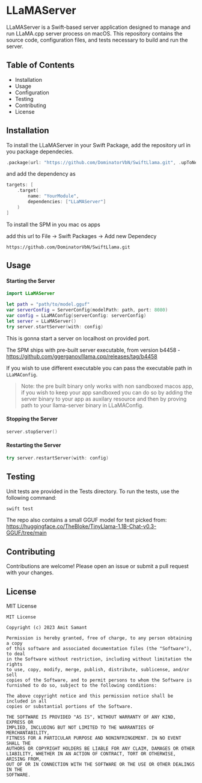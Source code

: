 # LLaMAServer

LLaMAServer is a Swift-based server application designed to manage and run LLaMA.cpp server process on macOS. This repository contains the source code, configuration files, and tests necessary to build and run the server.

## Table of Contents

- Installation
- Usage
- Configuration
- Testing
- Contributing
- License

## Installation

To install the LLaMAServer in your Swift Package, add the repository url in you package dependecies.

```swift
.package(url: "https://github.com/DominatorVbN/SwiftLlama.git", .upToNextMajor(from: "0.0.1"))
```

and add the dependency as

```swift
targets: [
    .target(
        name: "YourModule",
        dependencies: ["LLaMAServer"]
    )
]
```

To install the SPM in you mac os apps

add this url to File -> Swift Packages -> Add new Dependecy

```
https://github.com/DominatorVbN/SwiftLlama.git
```

## Usage

#### Starting the Server

```swift
import LLaMAServer

let path = "path/to/model.gguf"
var serverConfig = ServerConfig(modelPath: path, port: 8080)
var config = LLaMAConfig(serverConfig: serverConfig)
let server = LLaMAServer()
try server.startServer(with: config)
```

This is gonna start a server on localhost on provided port.

The SPM ships with pre-built server executable, from version b4458 - https://github.com/ggerganov/llama.cpp/releases/tag/b4458

If you wish to use different executable you can pass the executable path in `LLaMAConfig`.

> Note: the pre built binary only works with non sandboxed macos app, if you wish to keep your app sandboxed you can do so by adding the server binary to your app as auxilary resource and then by proving path to your llama-server binary in LLaMAConfig.

#### Stopping the Server

``` swift
server.stopServer()
```

#### Restarting the Server

``` swift
try server.restartServer(with: config)
```

## Testing

Unit tests are provided in the Tests directory. To run the tests, use the following command:

``` bash
swift test
```

The repo also contains a small GGUF model for test picked from: https://huggingface.co/TheBloke/TinyLlama-1.1B-Chat-v0.3-GGUF/tree/main

## Contributing
Contributions are welcome! Please open an issue or submit a pull request with your changes.

## License

MIT License
```
MIT License

Copyright (c) 2023 Amit Samant

Permission is hereby granted, free of charge, to any person obtaining a copy
of this software and associated documentation files (the "Software"), to deal
in the Software without restriction, including without limitation the rights
to use, copy, modify, merge, publish, distribute, sublicense, and/or sell
copies of the Software, and to permit persons to whom the Software is
furnished to do so, subject to the following conditions:

The above copyright notice and this permission notice shall be included in all
copies or substantial portions of the Software.

THE SOFTWARE IS PROVIDED "AS IS", WITHOUT WARRANTY OF ANY KIND, EXPRESS OR
IMPLIED, INCLUDING BUT NOT LIMITED TO THE WARRANTIES OF MERCHANTABILITY,
FITNESS FOR A PARTICULAR PURPOSE AND NONINFRINGEMENT. IN NO EVENT SHALL THE
AUTHORS OR COPYRIGHT HOLDERS BE LIABLE FOR ANY CLAIM, DAMAGES OR OTHER
LIABILITY, WHETHER IN AN ACTION OF CONTRACT, TORT OR OTHERWISE, ARISING FROM,
OUT OF OR IN CONNECTION WITH THE SOFTWARE OR THE USE OR OTHER DEALINGS IN THE
SOFTWARE.
```

